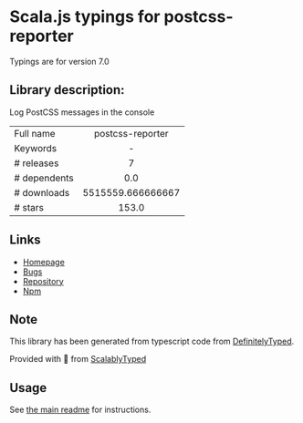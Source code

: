 
# Scala.js typings for postcss-reporter

Typings are for version 7.0

## Library description:
Log PostCSS messages in the console

|                    |                 |
| ------------------ | :-------------: |
| Full name          | postcss-reporter |
| Keywords           | - |
| # releases         | 7 |
| # dependents       | 0.0 |
| # downloads        | 5515559.666666667 |
| # stars            | 153.0 |

## Links
- [Homepage](https://github.com/postcss/postcss-reporter#readme)
- [Bugs](https://github.com/postcss/postcss-reporter/issues)
- [Repository](https://github.com/postcss/postcss-reporter)
- [Npm](https://www.npmjs.com/package/postcss-reporter)
    


## Note
This library has been generated from typescript code from [DefinitelyTyped](https://definitelytyped.org).

Provided with :purple_heart: from [ScalablyTyped](https://github.com/oyvindberg/ScalablyTyped)

## Usage
See [the main readme](../../readme.md) for instructions.


